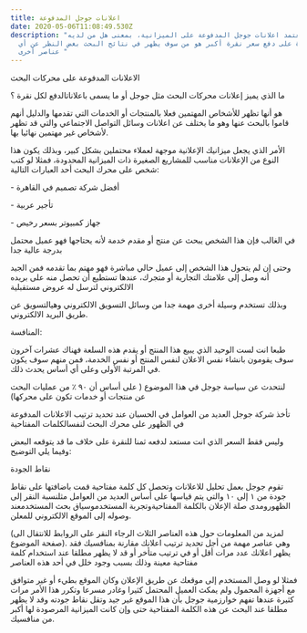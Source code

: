 ```yaml
---
title: اعلانات جوجل المدفوعة
date: 2020-05-06T11:08:49.530Z
description: "هل تعتمد اعلانات جوجل المدفوعة على الميزانية، بمعنى هل من لديه
  القدرة على دفع سعر نقرة أكبر هو من سوف يظهر في نتائج البحث بغض النظر عن أي
  عناصر أخرى "
---
```

الاعلانات المدفوعة على محركات البحث



ما الذي يميز إعلانات محركات البحث مثل جوجل أو ما يسمى باعلاناتالدفع لكل نقرة ؟



هو أنها تظهر للأشخاص المهتمين فعلا بالمنتجات أو الخدمات التي تقدمها والدليل أنهم قاموا بالبحث عنها وهو ما يختلف عن اعلانات وسائل التواصل الاجتماعي والتي قد تظهر لأشخاص غير مهتمين نهائيا بها.



الأمر الذي يجعل ميزانيك الإعلانية موجهة لعملاء محتملين بشكل كبير، وبذلك يكون هذا النوع من الإعلانات مناسب للمشاريع الصغيرة ذات الميزانية المحدودة، فمثلا لو كتب شخص على محرك البحث أحد العبارات التالية:



\- أفضل شركة تصميم في القاهرة

\- تأجير عربية

\- جهاز كمبيوتر بسعر رخيص



في الغالب فإن هذا الشخص يبحث عن منتج أو مقدم خدمة لأنه يحتاجها فهو عميل محتمل بدرجة عالية جدا



وحتى إن لم يتحول هذا الشخص إلى عميل حالي مباشرة فهو مهتم بما تقدمه فمن الجيد أنه وصل إلى علامتك التجارية أو متجرك، عندها تستطيع أن تحصل منه على بريده الالكتروني لترسل له عروض مستقبلية



وبذلك تستخدم وسيلة أخرى مهمة جدا من وسائل التسويق الالكتروني وهيالتسويق عن طريق البريد الالكتروني.



المنافسة:



طبعا انت لست الوحيد الذي يبيع هذا المنتج أو يقدم هذه السلعة فهناك عشرات آخرون سوف يقومون بانشاء نفس الاعلان لنفس المنتج أو نفس الخدمة، فمن منهم سوف يكون في المرتبة الأولى وعلى أي أساس يحدث ذلك.



لنتحدث عن سياسة جوجل في هذا الموضوع ( على أساس أن ٩٠ ٪ من عمليات البحث عن منتجات أو خدمات تكون على محركها)



تأخذ شركة جوجل العديد من العوامل في الحسبان عند تحديد ترتيب الاعلانات المدفوعة في الظهور على محرك البحث لنفسالكلمات المفتاحية

وليس فقط السعر الذي انت مستعد لدفعه ثمنا للنقرة على خلاف ما قد يتوقعه البعض وفيما يلي التوضيح:



نقاط الجودة



تقوم جوجل بعمل تحليل للاعلانات وتحصل كل كلمة مفتاحية قمت باضافتها على نقاط جودة من ١ إلى ١٠ والتي يتم قياسها على أساس العديد من العوامل مثلنسبة النقر إلى الظهورومدى صلة الإعلان بالكلمة المفتاحيةوتجربة المستخدموسياق بحث المستخدمعند وصوله إلى الموقع الالكتروني للمعلن.



(لمزيد من المعلومات حول هذه العناصر الثلاث الرجاء النقر على الروابط للانتقال الى صفحة الموضوع). وهي عناصر مهمة من أجل تحديد ترتيب اعلانك مقارنة بمنافسيك فقد يظهر اعلانك عدد مرات أقل أو في ترتيب متأخر أو قد لا يظهر مطلقا عند استخدام كلمة مفتاحية معينة وذلك بسبب وجود خلل في أحد هذه العناصر



فمثلا لو وصل المستخدم إلى موقعك عن طريق الإعلان وكان الموقع بطيء أو غير متوافق مع أجهزة المحمول ولم يمكث العميل المحتمل كثيرا وغادر مسرعا وتكرر هذا الأمر مرات كثيرة عندها تفهم خوارزمية جوجل بأن هذا الموقع غير جيد وتقل نقاط جودته وقد لا يظهر مطلقا عند البحث عن هذه الكلمة المفتاحية حتى وإن كانت الميزانية المرصودة لها أكبر من منافسيك.